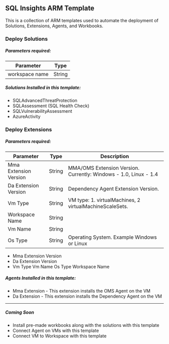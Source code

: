 SQL Insights ARM Template
-

This is a collection of ARM templates used to automate the deployment of Solutions, Extensions, Agents, and Workbooks.


### Deploy Solutions

##### Parameters required:
| Parameter      | Type   |
|----------------|--------|
| workspace name | String |

##### Solutions Installed in this template:
* SQLAdvancedThreatProtection
* SQLAssessment (SQL Health Check)
* SQLVulnerabilityAssessment
* AzureActivity

### Deploy Extensions

##### Parameters required:
| Parameter             | Type   | Description                                                      |
|-----------------------|--------|------------------------------------------------------------------|
| Mma Extension Version | String | MMA/OMS Extension Version. Currently: Windows - 1.0, Linux - 1.4 |
| Da Extension Version  | String | Dependency Agent Extension Version.                              |
| Vm Type               | String | VM type: 1. virtualMachines, 2 virtualMachineScaleSets.          |
| Workspace Name        | String |                                                                  |
| Vm Name               | String |                                                                  |
| Os Type               | String | Operating System. Example Windows or Linux                       |

* Mma Extension Version
* Da Extension Version
* Vm Type
Vm Name
Os Type
Workspace Name

##### Agents Installed in this template:
* Mma Extension - This extension installs the OMS Agent on the VM
* Da Extension - This extension installs the Dependency Agent on the VM


----
##### Coming Soon
* Install pre-made workbooks along with the solutions with this template
* Connect Agent on VMs with this template
* Connect VM to Workspace with this template